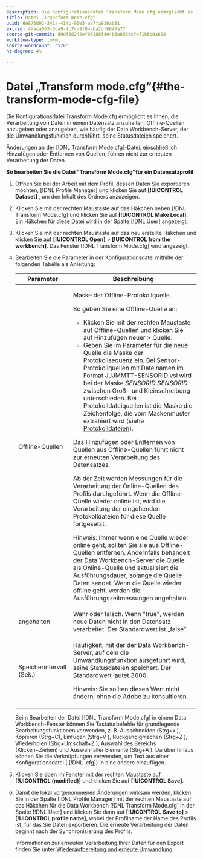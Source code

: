 ```yaml
---
description: Die Konfigurationsdatei Transform Mode.cfg ermöglicht es Ihnen, die Verarbeitung von Daten in einem Datensatz anzuhalten, Offline-Quellen anzugeben oder anzugeben, wie häufig der Data Workbench-Server, der die Umwandlungsfunktion durchführt, seine Statusdateien speichert.
title: Datei „Transform mode.cfg“
uuid: 6e875d02-341a-414c-90e5-aa7fa910ab81
exl-id: 4faca063-3ca9-4c7c-9f04-ba2dfb647a77
source-git-commit: d9df90242ef96188f4e4b5e6d04cfef196b0a628
workflow-type: tm+mt
source-wordcount: '528'
ht-degree: 4%

---
```


# Datei „Transform mode.cfg“{#the-transform-mode-cfg-file}

Die Konfigurationsdatei Transform Mode.cfg ermöglicht es Ihnen, die Verarbeitung von Daten in einem Datensatz anzuhalten, Offline-Quellen anzugeben oder anzugeben, wie häufig der Data Workbench-Server, der die Umwandlungsfunktion durchführt, seine Statusdateien speichert.

Änderungen an der [!DNL Transform Mode.cfg]-Datei, einschließlich Hinzufügen oder Entfernen von Quellen, führen nicht zur erneuten Verarbeitung der Daten.

**So bearbeiten Sie die Datei &quot;Transform Mode.cfg&quot;für ein Datensatzprofil**

1. Öffnen Sie bei der Arbeit mit dem Profil, dessen Daten Sie exportieren möchten, [!DNL Profile Manager] und klicken Sie auf **[!UICONTROL Dataset]** , um den Inhalt des Ordners anzuzeigen.
1. Klicken Sie mit der rechten Maustaste auf das Häkchen neben [!DNL Transform Mode.cfg] und klicken Sie auf **[!UICONTROL Make Local]**. Ein Häkchen für diese Datei wird in der Spalte [!DNL User] angezeigt.
1. Klicken Sie mit der rechten Maustaste auf das neu erstellte Häkchen und klicken Sie auf **[!UICONTROL Open]** > **[!UICONTROL from the workbench]**. Das Fenster [!DNL Transform Mode.cfg] wird angezeigt.
1. Bearbeiten Sie die Parameter in der Konfigurationsdatei mithilfe der folgenden Tabelle als Anleitung:

   <table id="table_9FC00BD54FD8439DA17AEF61AC2ACD50"> 
    <thead> 
    <tr> 
    <th colname="col1" class="entry"> Parameter </th> 
    <th colname="col2" class="entry"> Beschreibung </th> 
    </tr> 
    </thead>
    <tbody> 
    <tr> 
    <td colname="col1"> Offline-Quellen </td> 
    <td colname="col2"> <p>Maske der Offline-Protokollquelle. </p> <p> So geben Sie eine Offline-Quelle an: </p> 
    <ul id="ul_B93F945A697C4882ADE420438712B0B0"> 
     <li id="li_617C04FE9F1C4E998394F224CFEA21F3"> Klicken Sie mit der rechten Maustaste auf <span class="uicontrol"> Offline-Quellen</span> und klicken Sie auf <span class="uicontrol"> Hinzufügen neuer</span> &gt; <span class="uicontrol"> Quelle</span>. </li> 
    <li id="li_B263A294D1F14D62BBAA5DBF3B388C38"> Geben Sie im Parameter für die neue Quelle die Maske der Protokollsequenz ein. Bei Sensor-Protokollquellen mit Dateinamen im Format <span class="filepath"> JJJMMTT-SENSORID.vsl</span> wird bei der Maske <i>SENSORID.SENSORID</i> zwischen Groß- und Kleinschreibung unterschieden. Bei Protokolldateiquellen ist die Maske die Zeichenfolge, die vom <span class="wintitle"> Maskenmuster</span> extrahiert wird (siehe <a href="../../../../home/c-dataset-const-proc/c-log-proc-config-file/c-log-sources.md#concept-3d4fb817c057447d90f166b1183b461e"> Protokolldateien</a>). </li> 
    </ul> <p> Das Hinzufügen oder Entfernen von Quellen aus <span class="wintitle"> Offline-Quellen</span> führt nicht zur erneuten Verarbeitung des Datensatzes. </p> <p> Ab der Zeit werden Messungen für die Verarbeitung der Online-Quellen des Profils durchgeführt. Wenn die Offline-Quelle wieder online ist, wird die Verarbeitung der eingehenden Protokolldateien für diese Quelle fortgesetzt. </p> <p> <p>Hinweis: Immer wenn eine Quelle wieder online geht, sollten Sie sie aus <span class="wintitle"> Offline-Quellen</span> entfernen. Andernfalls behandelt der Data Workbench-Server die Quelle als Online-Quelle und aktualisiert die Ausführungsdauer, solange die Quelle Daten sendet. Wenn die Quelle wieder offline geht, werden die Ausführungszeitmessungen angehalten. </p> </p> </td> 
    </tr> 
    <tr> 
    <td colname="col1"> angehalten </td> 
    <td colname="col2"> Wahr oder falsch. Wenn "true", werden neue Daten nicht in den Datensatz verarbeitet. Der Standardwert ist „false“. </td> 
    </tr> 
    <tr> 
    <td colname="col1"> Speicherintervall (Sek.) </td> 
    <td colname="col2"> <p>Häufigkeit, mit der der Data Workbench-Server, auf dem die Umwandlungsfunktion ausgeführt wird, seine Statusdateien speichert. Der Standardwert lautet 3600. </p> <p> <p>Hinweis:  Sie sollten diesen Wert nicht ändern, ohne die Adobe zu konsultieren. </p> </p> </td> 
    </tr> 
    </tbody> 
   </table>

   Beim Bearbeiten der Datei [!DNL Transform Mode.cfg] in einem Data Workbench-Fenster können Sie Tastaturbefehle für grundlegende Bearbeitungsfunktionen verwenden, z. B. Ausschneiden (Strg+x ), Kopieren (Strg+C), Einfügen (Strg+V ), Rückgängigmachen (Strg+Z ), Wiederholen (Strg+Umschalt+Z ), Auswahl des Bereichs (Klicken+Ziehen) und Auswahl aller Elemente (Strg+A ). Darüber hinaus können Sie die Verknüpfungen verwenden, um Text aus einer Konfigurationsdatei ( [!DNL .cfg]) in eine andere einzufügen.

1. Klicken Sie oben im Fenster mit der rechten Maustaste auf **[!UICONTROL (modified)]** und klicken Sie auf **[!UICONTROL Save]**.
1. Damit die lokal vorgenommenen Änderungen wirksam werden, klicken Sie in der Spalte [!DNL Profile Manager] mit der rechten Maustaste auf das Häkchen für die Data Workbench [!DNL Transform Mode.cfg] in der Spalte [!DNL User] und klicken Sie dann auf **[!UICONTROL Save to]** > **[!UICONTROL profile name]**, wobei der Profilname der Name des Profils ist, für das Sie Daten exportieren. Die erneute Verarbeitung der Daten beginnt nach der Synchronisierung des Profils.

   Informationen zur erneuten Verarbeitung Ihrer Daten für den Export finden Sie unter [Wiederaufbereitung und erneute Umwandlung](../../../../home/c-dataset-const-proc/c-reproc-retrans/c-unst-reproc-retrans.md).
